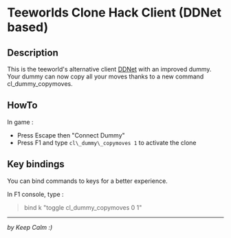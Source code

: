 Teeworlds Clone Hack Client (DDNet based)
===

Description
---
This is the teeworld's alternative client [DDNet](http://ddnet.tw) with an improved dummy.  
Your dummy can now copy all your moves thanks to a new command cl\_dummy\_copymoves.

HowTo
---
In game :
* Press Escape then "Connect Dummy"
* Press F1 and type `cl\_dummy\_copymoves 1` to activate the clone

Key bindings
---
You can bind commands to keys for a better experience.  

In F1 console, type :
> bind k "toggle cl\_dummy\_copymoves 0 1"


- - -
_by Keep Calm :)_
